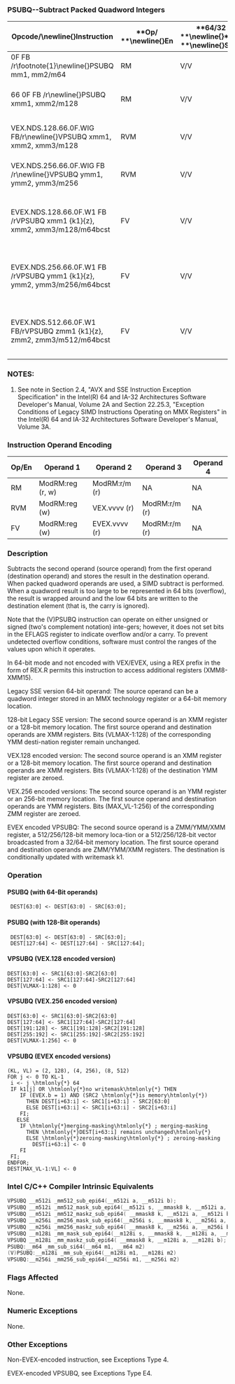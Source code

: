 ### PSUBQ--Subtract Packed Quadword Integers 


|**Opcode/**\newline{}**Instruction**|**Op/ **\newline{}**En**|**64/32 bit **\newline{}**Mode **\newline{}**Support**|**CPUID **\newline{}**Feature **\newline{}**Flag**|**Description**|
|------------------------------------|------------------------|------------------------------------------------------|--------------------------------------------------|---------------|
|0F FB /r\footnote{1}\newline{}PSUBQ mm1, mm2/m64|RM|V/V|SSE2|Subtract quadword integer in mm1 from mm2 /m64.|
|66 0F FB /r\newline{}PSUBQ xmm1, xmm2/m128|RM|V/V|SSE2|Subtract packed quadword integers in xmm1 from xmm2 /m128.|
|VEX.NDS.128.66.0F.WIG FB/r\newline{}VPSUBQ xmm1, xmm2, xmm3/m128|RVM|V/V|AVX|Subtract packed quadword integers in xmm3/m128 from xmm2.|
|VEX.NDS.256.66.0F.WIG FB /r\newline{}VPSUBQ ymm1, ymm2, ymm3/m256|RVM|V/V|AVX2|Subtract packed quadword integers in ymm3/m256 from ymm2.|
|EVEX.NDS.128.66.0F.W1 FB /rVPSUBQ xmm1 {k1}{z}, xmm2, xmm3/m128/m64bcst|FV|V/V|AVX512VLAVX512F|Subtract packed quadword integers in xmm3/m128/m64bcst from xmm2 and store in xmm1 using writemask k1.|
|EVEX.NDS.256.66.0F.W1 FB /rVPSUBQ ymm1 {k1}{z}, ymm2, ymm3/m256/m64bcst|FV|V/V|AVX512VLAVX512F|Subtract packed quadword integers in ymm3/m256/m64bcst from ymm2 and store in ymm1 using writemask k1.|
|EVEX.NDS.512.66.0F.W1 FB/rVPSUBQ zmm1 {k1}{z}, zmm2, zmm3/m512/m64bcst|FV|V/V|AVX512F|Subtract packed quadword integers in zmm3/m512/m64bcst from zmm2 and store in zmm1 using writemask k1.|
### NOTES:


1. See note in Section 2.4, "AVX and SSE Instruction Exception Specification" in the Intel(R) 64 and IA-32 Architectures Software Developer's Manual, Volume 2A and Section 22.25.3, "Exception Conditions of Legacy SIMD Instructions Operating on MMX Registers" in the Intel(R) 64 and IA-32 Architectures Software Developer's Manual, Volume 3A.

### Instruction Operand Encoding


|Op/En|Operand 1|Operand 2|Operand 3|Operand 4|
|-----|---------|---------|---------|---------|
|RM|ModRM:reg (r, w)|ModRM:r/m (r)|NA|NA|
|RVM|ModRM:reg (w)|VEX.vvvv (r)|ModRM:r/m (r)|NA|
|FV|ModRM:reg (w)|EVEX.vvvv (r)|ModRM:r/m (r)|NA|
### Description


Subtracts the second operand (source operand) from the first operand (destination operand) and stores the result in the destination operand. When packed quadword operands are used, a SIMD subtract is performed. When a quadword result is too large to be represented in 64 bits (overflow), the result is wrapped around and the low 64 bits are written to the destination element (that is, the carry is ignored).

Note that the (V)PSUBQ instruction can operate on either unsigned or signed (two's complement notation) inte-gers; however, it does not set bits in the EFLAGS register to indicate overflow and/or a carry. To prevent undetected overflow conditions, software must control the ranges of the values upon which it operates.

In 64-bit mode and not encoded with VEX/EVEX, using a REX prefix in the form of REX.R permits this instruction to access additional registers (XMM8-XMM15).

Legacy SSE version 64-bit operand: The source operand can be a quadword integer stored in an MMX technology register or a 64-bit memory location. 

128-bit Legacy SSE version: The second source operand is an XMM register or a 128-bit memory location. The first source operand and destination operands are XMM registers. Bits (VLMAX-1:128) of the corresponding YMM desti-nation register remain unchanged.



VEX.128 encoded version: The second source operand is an XMM register or a 128-bit memory location. The first source operand and destination operands are XMM registers. Bits (VLMAX-1:128) of the destination YMM register are zeroed. 

VEX.256 encoded versions: The second source operand is an YMM register or an 256-bit memory location. The first source operand and destination operands are YMM registers. Bits (MAX_VL-1:256) of the corresponding ZMM register are zeroed.

EVEX encoded VPSUBQ: The second source operand is a ZMM/YMM/XMM register, a 512/256/128-bit memory loca-tion or a 512/256/128-bit vector broadcasted from a 32/64-bit memory location. The first source operand and destination operands are ZMM/YMM/XMM registers. The destination is conditionally updated with writemask k1.


### Operation
#### PSUBQ (with 64-Bit operands)
```info-verb
 DEST[63:0] <- DEST[63:0] - SRC[63:0];
```
#### PSUBQ (with 128-Bit operands)
```info-verb
 DEST[63:0] <- DEST[63:0] - SRC[63:0];
 DEST[127:64] <- DEST[127:64] - SRC[127:64];
```
#### VPSUBQ (VEX.128 encoded version)
```info-verb
DEST[63:0]  <- SRC1[63:0]-SRC2[63:0]
DEST[127:64]  <- SRC1[127:64]-SRC2[127:64]
DEST[VLMAX-1:128] <-  0
```
#### VPSUBQ (VEX.256 encoded version)
```info-verb
DEST[63:0] <-  SRC1[63:0]-SRC2[63:0]
DEST[127:64]  <- SRC1[127:64]-SRC2[127:64]
DEST[191:128]  <- SRC1[191:128]-SRC2[191:128]
DEST[255:192]  <- SRC1[255:192]-SRC2[255:192]
DEST[VLMAX-1:256] <-  0
```
#### VPSUBQ (EVEX encoded versions)
```info-verb
(KL, VL) = (2, 128), (4, 256), (8, 512)
FOR j <-  0 TO KL-1
 i  <- j \htmlonly{*} 64
 IF k1[j] OR \htmlonly{*}no writemask\htmlonly{*} THEN
    IF (EVEX.b = 1) AND (SRC2 \htmlonly{*}is memory\htmlonly{*})
      THEN DEST[i+63:i]  <- SRC1[i+63:i] - SRC2[63:0]
      ELSE DEST[i+63:i]  <- SRC1[i+63:i] - SRC2[i+63:i]
    FI;
   ELSE 
    IF \htmlonly{*}merging-masking\htmlonly{*} ; merging-masking
      THEN \htmlonly{*}DEST[i+63:i] remains unchanged\htmlonly{*}
      ELSE \htmlonly{*}zeroing-masking\htmlonly{*} ; zeroing-masking
        DEST[i+63:i] <-  0
    FI
 FI;
ENDFOR;
DEST[MAX_VL-1:VL]  <- 0
```

### Intel C/C++ Compiler Intrinsic Equivalents

```cpp
VPSUBQ __m512i _mm512_sub_epi64(__m512i a, __m512i b);
VPSUBQ __m512i _mm512_mask_sub_epi64(__m512i s, __mmask8 k, __m512i a, __m512i b);
VPSUBQ __m512i _mm512_maskz_sub_epi64( __mmask8 k, __m512i a, __m512i b);
VPSUBQ __m256i _mm256_mask_sub_epi64(__m256i s, __mmask8 k, __m256i a, __m256i b);
VPSUBQ __m256i _mm256_maskz_sub_epi64( __mmask8 k, __m256i a, __m256i b);
VPSUBQ __m128i _mm_mask_sub_epi64(__m128i s, __mmask8 k, __m128i a, __m128i b);
VPSUBQ __m128i _mm_maskz_sub_epi64( __mmask8 k, __m128i a, __m128i b);
PSUBQ:__m64 _mm_sub_si64(__m64 m1, __m64 m2)
(V)PSUBQ:__m128i _mm_sub_epi64(__m128i m1, __m128i m2)
VPSUBQ:__m256i _mm256_sub_epi64(__m256i m1, __m256i m2)
```
### Flags Affected


None.

### Numeric Exceptions


None.

### Other Exceptions


Non-EVEX-encoded instruction, see Exceptions Type 4.

EVEX-encoded VPSUBQ, see Exceptions Type E4.

